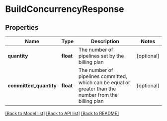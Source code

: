 # BuildConcurrencyResponse

## Properties
Name | Type | Description | Notes
------------ | ------------- | ------------- | -------------
**quantity** | **float** | The number of pipelines set by the billing plan | [optional] 
**committed_quantity** | **float** | The number of pipelines committed, which can be equal or greater than the number from the billing plan | [optional] 

[[Back to Model list]](../README.md#documentation-for-models) [[Back to API list]](../README.md#documentation-for-api-endpoints) [[Back to README]](../README.md)


